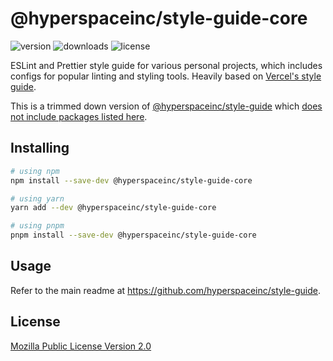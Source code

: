 # @hyperspaceinc/style-guide-core

![version](https://badgen.net/npm/v/@hyperspaceinc/style-guide-core)
![downloads](https://badgen.net/npm/dt/@hyperspaceinc/style-guide-core)
![license](https://badgen.net/npm/license/@hyperspaceinc/style-guide-core)

ESLint and Prettier style guide for various personal projects, which includes configs for popular linting and styling tools. Heavily based on [Vercel's style guide](https://github.com/vercel/style-guide).

This is a trimmed down version of [@hyperspaceinc/style-guide](https://github.com/hyperspaceinc/style-guide) which [does not include packages listed here](./scripts/trim-core.js).

## Installing

```sh
# using npm
npm install --save-dev @hyperspaceinc/style-guide-core

# using yarn
yarn add --dev @hyperspaceinc/style-guide-core

# using pnpm
pnpm install --save-dev @hyperspaceinc/style-guide-core
```

## Usage

Refer to the main readme at https://github.com/hyperspaceinc/style-guide.

## License

[Mozilla Public License Version 2.0](./LICENSE.txt)
